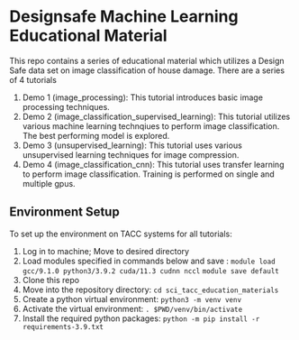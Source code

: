 # Designsafe Machine Learning Educational Material

This repo contains a series of educational material which utilizes a Design Safe data set on image classification of house damage. There are a series of 4 tutorials 

1. Demo 1 (image_processing): This tutorial introduces basic image processing techniques. 
2. Demo 2 (image_classification_supervised_learning): This tutorial utilizes various machine learning technqiues to perform image classification.  The best performing model is explored.  
3. Demo 3 (unsupervised_learning): This tutorial uses various unsupervised learning techniques for image compression. 
4. Demo 4 (image_classification_cnn): This tutorial uses transfer learning to perform image classification. Training is performed on single and multiple gpus. 

## Environment Setup 

To set up the environment on TACC systems for all tutorials:

1. Log in to machine; Move to desired directory 
2. Load modules specified in commands below and save : 
`module load gcc/9.1.0 python3/3.9.2 cuda/11.3 cudnn nccl`
`module save default`
3. Clone this repo
4. Move into the repository directory: `cd sci_tacc_education_materials`
5. Create a python virtual environment: `python3 -m venv venv`
6. Activate the virtual environment: `. $PWD/venv/bin/activate`
7. Install the required python packages: `python -m pip install -r requirements-3.9.txt`
